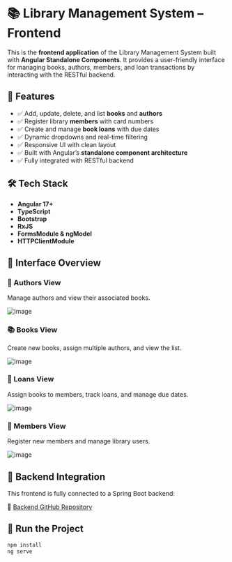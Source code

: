 # 📚 Library Management System – Frontend

This is the **frontend application** of the Library Management System built with **Angular Standalone Components**. It provides a user-friendly interface for managing books, authors, members, and loan transactions by interacting with the RESTful backend.

## 🚀 Features

- ✅ Add, update, delete, and list **books** and **authors**  
- ✅ Register library **members** with card numbers  
- ✅ Create and manage **book loans** with due dates  
- ✅ Dynamic dropdowns and real-time filtering  
- ✅ Responsive UI with clean layout  
- ✅ Built with Angular’s **standalone component architecture**  
- ✅ Fully integrated with RESTful backend  

## 🛠 Tech Stack

- **Angular 17+**  
- **TypeScript**  
- **Bootstrap**  
- **RxJS**  
- **FormsModule & ngModel**  
- **HTTPClientModule**  

## 📸 Interface Overview

### 📖 Authors View

Manage authors and view their associated books.

![image](https://github.com/user-attachments/assets/c5b5bca5-99ed-4604-9f70-98b931c2647f)


### 📚 Books View

Create new books, assign multiple authors, and view the list.

![image](https://github.com/user-attachments/assets/62652168-defd-4a22-97d5-b374238d68b3)


### 🔄 Loans View

Assign books to members, track loans, and manage due dates.

![image](https://github.com/user-attachments/assets/b9dc6aec-0ff4-43b4-ad38-19439f58690d)


### 👤 Members View

Register new members and manage library users.

![image](https://github.com/user-attachments/assets/5f5e4ca5-c668-409b-ba1c-aaeaf4c2ddbd)


## 🔗 Backend Integration

This frontend is fully connected to a Spring Boot backend:

🔗 [Backend GitHub Repository](https://github.com/yasinkanli/library-management-backend)

## 🧪 Run the Project

```bash
npm install
ng serve
